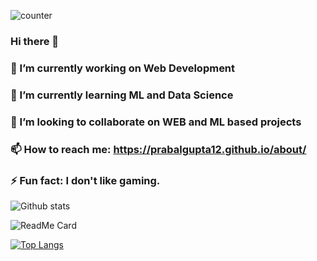 

![counter](https://en7k4niarxtrtbv.m.pipedream.net)
### Hi there 👋
### 🔭 I’m currently working on Web Development
### 🌱 I’m currently learning ML and Data Science 
### 👯 I’m looking to collaborate on WEB and ML based projects
### 📫 How to reach me: https://prabalgupta12.github.io/about/
### ⚡ Fun fact: I don't like gaming.

![Github stats](https://github-readme-stats.vercel.app/api?username=prabalgupta12&count_private=true&show_icons=true&theme=tokyonight&hide=issues)

![ReadMe Card](https://github-readme-stats.vercel.app/api/pin/?username=prabalgupta12&repo=prabalgupta12.github.io&theme=radical)

[![Top Langs](https://github-readme-stats.vercel.app/api/top-langs/?username=prabalgupta12&langs_count=4)](https://github.com/prabalgupta12/github-readme-stats)
